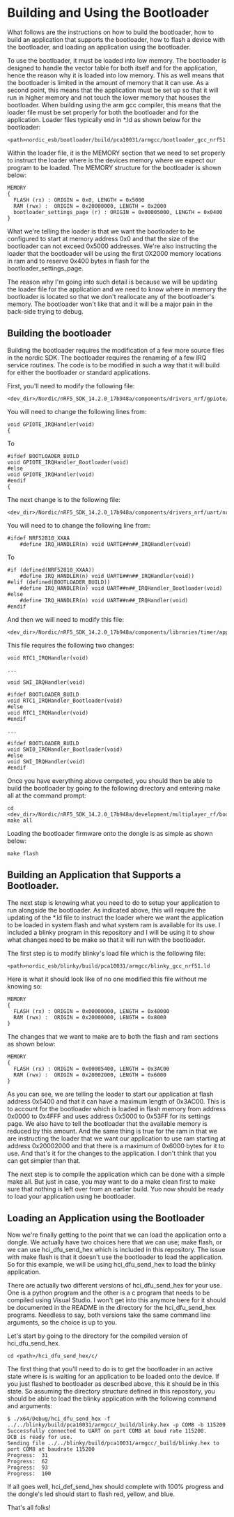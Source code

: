 Building and Using the Bootloader
===
What follows are the instructions on how to build the bootloader, how to build an application that supports the bootloader, how to flash a device with the bootloader, and loading an application using the bootloader.

To use the bootloader, it must be loaded into low memory.  The bootloader is designed to handle the vector table for both itself and for the application, hence the reason why it is loaded into low memory.  This as well means that the bootloader is limited in the amount of memory that it can use.  As a second point, this means that the application must be set up so that it will run in higher memory and not touch the lower memory that houses the bootloader.  When building using the arm gcc compiler, this means that the loader file must be set properly for both the bootloader and for the application.  Loader files typically end in *.ld as shown below for the bootloader:
```
<path>nordic_esb/bootloader/build/pca10031/armgcc/bootloader_gcc_nrf51.ld
```
Within the loader file, it is the MEMORY section that we need to set properly to instruct the loader where is the devices memory where we expect our program to be loaded.  The MEMORY structure for the bootloader is shown below:
```
MEMORY
{
  FLASH (rx) : ORIGIN = 0x0, LENGTH = 0x5000
  RAM (rwx) :  ORIGIN = 0x20000000, LENGTH = 0x2000
  bootloader_settings_page (r) : ORIGIN = 0x00005000, LENGTH = 0x0400
}
```
What we're telling the loader is that we want the bootloader to be configured to start at memory address 0x0 and that the size of the bootloader can not exceed 0x5000 addresses.  We're also instructing the loader that the bootloader will be using the first 0X2000 memory locations in ram and to reserve 0x400 bytes in flash for the bootloader_settings_page.  

The reason why I'm going into such detail is because we will be updating the loader file for the application and we need to know where in memory the bootloader is located so that we don't reallocate any of the bootloader's memory.  The bootloader won't like that and it will be a major pain in the back-side trying to debug. 

Building the bootloader
---

Building the bootloader requires the modification of a few more source files in the nordic SDK.  The bootloader requires the renaming of a few IRQ service routines.  The code is to be modified in such a way that it will build for either the bootloader or standard applications.

First, you'll need to modify the following file:
```
<dev_dir>/Nordic/nRF5_SDK_14.2.0_17b948a/components/drivers_nrf/gpiote/nrf_drv_gpiote.c
```
You will need to change the following lines from:
```
void GPIOTE_IRQHandler(void)
{
```
To
```
#ifdef BOOTLOADER_BUILD
void GPIOTE_IRQHandler_Bootloader(void)
#else
void GPIOTE_IRQHandler(void)
#endif
{
```
The next change is to the following file:
```
<dev_dir>/Nordic/nRF5_SDK_14.2.0_17b948a/components/drivers_nrf/uart/nrf_drv_uart.c
```
You will need to to change the following line from:
``` 
#ifdef NRF52810_XXAA
    #define IRQ_HANDLER(n) void UARTE##n##_IRQHandler(void)
```

To
```
#if (defined(NRF52810_XXAA))
    #define IRQ_HANDLER(n) void UARTE##n##_IRQHandler(void))
#elif (defined(BOOTLOADER_BUILD))
    #define IRQ_HANDLER(n) void UART##n##_IRQHandler_Bootloader(void)
#else
    #define IRQ_HANDLER(n) void UART##n##_IRQHandler(void)
#endif
```

And then we will need to modify this file:
```
<dev_dir>/Nordic/nRF5_SDK_14.2.0_17b948a/components/libraries/timer/app_timer.c
```
This file requires the following two changes:
``` 
void RTC1_IRQHandler(void)

...

void SWI_IRQHandler(void)
```
``` 
#ifdef BOOTLOADER_BUILD
void RTC1_IRQHandler_Bootloader(void)
#else
void RTC1_IRQHandler(void)
#endif

...

#ifdef BOOTLOADER_BUILD
void SWI0_IRQHandler_Bootloader(void)
#else
void SWI_IRQHandler(void)
#endif
```

Once you have everything above competed, you should then be able to build the bootloader by going to the following directory and entering make all at the command prompt:
```
cd <dev_dir>/Nordic/nRF5_SDK_14.2.0_17b948a/development/multiplayer_rf/bootloader/build/pca10031/armgcc
make all
```
Loading the bootloader firmware onto the dongle is as simple as shown below:
```
make flash
```

Building an Application that Supports a Bootloader.
---
The next step is knowing what you need to do to setup your application to run alongside the bootloader.  As indicated above, this will require the updating of the *.ld file to instruct the loader where we want the application to be loaded in system flash and what system ram is available for its use.  I included a blinky program in this repository and I will be using it to show what changes need to be make so that it will run with the bootloader.

The first step is to modify blinky's load file which is the following file:
```
<path>nordic_esb/blinky/build/pca10031/armgcc/blinky_gcc_nrf51.ld
```
Here is what it should look like of no one modified this file without me knowing so:
```
MEMORY
{
  FLASH (rx) : ORIGIN = 0x00000000, LENGTH = 0x40000
  RAM (rwx) :  ORIGIN = 0x20000000, LENGTH = 0x8000
}
```
The changes that we want to make are to both the flash and ram sections as shown below:
```
MEMORY
{
  FLASH (rx) : ORIGIN = 0x00005400, LENGTH = 0x3AC00
  RAM (rwx) :  ORIGIN = 0x20002000, LENGTH = 0x6000
}
```
As you can see, we are telling the loader to start our application at flash address 0x5400 and that it can have a maximum length of 0x3AC00.  This is to account for the bootloader which is loaded in flash memory from address 0x0000 to 0x4FFF and uses address 0x5000 to 0x53FF for its settings page.  We also have to tell the bootloader that the available memory is reduced by this amount.  And the same thing is true for the ram in that we are instructing the loader that we want our application to use ram starting at address 0x20002000 and that there is a maximum of 0x6000 bytes for it to use.  And that's it for the changes to the application.  I don't think that you can get simpler than that.

The next step is to compile the application which can be done with a simple make all.  But just in case, you may want to do a make clean first to make sure that nothing is left over from an earlier build.  Yuo now should be ready to load your application using he bootloader.

Loading an Application using the Bootloader
---
Now we're finally getting to the point that we can load the application onto a dongle.  We actually have two choices here that we can use; make flash, or we can use hci_dfu_send_hex which is included in this repository.  The issue with make flash is that it doesn't use the bootloader to load the application.  So for this example, we will be using hci_dfu_send_hex to load the blinky application. 

There are actually two different versions of hci_dfu_send_hex for your use.  One is a python program and the other is a c program that needs to be compiled using Visual Studio.  I won't get into this anymore here for it should be documented in the README in the directory for the hci_dfu_send_hex programs.  Needless to say, both versions take the same command line arguments, so the choice is up to you.  

Let's start by going to the directory for the compiled version of hci_dfu_send_hex.

```
cd <path>/hci_dfu_send_hex/c/
```
The first thing that you'll need to do is to get the bootloader in an active state where is is waiting for an application to be loaded onto the device.  If you just flashed to bootloader as described above, this it should be in this state.  So assuming the directory structure defined in this repository, you should be able to load the blinky application with the following command and arguments:
```
$ ./x64/Debug/hci_dfu_send_hex -f ../../blinky/build/pca10031/armgcc/_build/blinky.hex -p COM8 -b 115200
Successfully connected to UART on port COM8 at baud rate 115200.
DCB is ready for use.
Sending file ../../blinky/build/pca10031/armgcc/_build/blinky.hex to port COM8 at baudrate 115200
Progress:  31
Progress:  62
Progress:  93
Progress:  100
```

If all goes well, hci_def_send_hex should complete with 100% progress and the dongle's led should start to flash red, yellow, and blue. 

That's all folks!